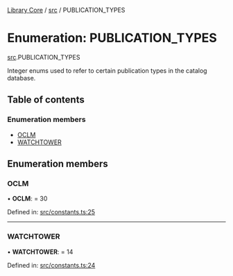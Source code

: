 [Library Core](../README.md) / [src](../modules/src.md) / PUBLICATION_TYPES

# Enumeration: PUBLICATION\_TYPES

[src](../modules/src.md).PUBLICATION_TYPES

Integer enums used to refer to certain publication types in the catalog database.

## Table of contents

### Enumeration members

- [OCLM](src.publication_types.md#oclm)
- [WATCHTOWER](src.publication_types.md#watchtower)

## Enumeration members

### OCLM

• **OCLM**: = 30

Defined in: [src/constants.ts:25](https://github.com/BenShelton/library-api/blob/master/packages/core/src/constants.ts#L25)

___

### WATCHTOWER

• **WATCHTOWER**: = 14

Defined in: [src/constants.ts:24](https://github.com/BenShelton/library-api/blob/master/packages/core/src/constants.ts#L24)
